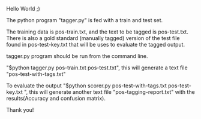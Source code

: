 Hello World ;)

The python program "tagger.py" is fed with a train and test set.

The training data is pos-train.txt, and the text to be tagged is pos-test.txt. There is also a gold standard (manually tagged) version of the test file found in pos-test-key.txt that will be uses to evaluate the tagged output.

tagger.py program should be run from the command line.

"$python tagger.py pos-train.txt pos-test.txt", this will generate a text file "pos-test-with-tags.txt"

To evaluate the output "$python scorer.py pos-test-with-tags.txt pos-test-key.txt ", this will generate another text file "pos-tagging-report.txt" with the results(Accuracy and confusion matrix).

Thank you!
